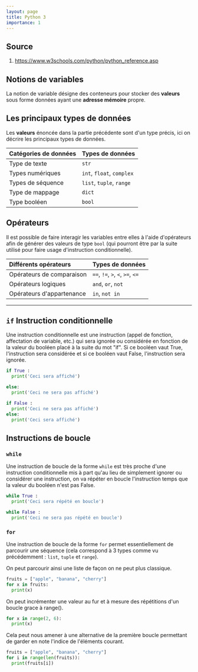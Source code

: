 ```yaml
---
layout: page
title: Python 3
importance: 1
---
```


## Source
1. <https://www.w3schools.com/python/python_reference.asp>

## Notions de variables
La notion de variable désigne des conteneurs pour stocker des **valeurs** sous forme données ayant une **adresse mémoire** propre.

## Les principaux types de données
Les **valeurs** énoncée dans la partie précédente sont d'un type précis, ici on décrire les principaux types de données.

| Catégories de données  | Types de données
| :--------------------- | :------------------------ |
| Type de texte          | `str`                     |
| Types numériques       | `int`, `float`, `complex` |
| Types de séquence      | `list`, `tuple`, `range`  |
| Type de mappage        | `dict`                    |
| Type booléen           | `bool`                    |

## Opérateurs
Il est possible de faire interagir les variables entre elles à l'aide d'opérateurs afin de générer des valeurs de type `bool` (qui pourront être par la suite utilisé pour faire usage d'instruction conditionnelle).

| Différents opérateurs     | Types de données
| :------------------------ | :------------------------------- |
| Opérateurs de comparaison | `==`, `!=`, `>`, `<`, `>=`, `<=` |
| Opérateurs logiques       | `and`, `or`, `not`               |
| Opérateurs d'appartenance | `in`, `not in`                   |

  -----------------------------------------------------------

## `if` Instruction conditionnelle
Une instruction conditionnelle est une instruction (appel de fonction, affectation de variable, etc.) qui sera ignorée ou considérée en fonction de la valeur du booléen placé à la suite du mot "if". Si ce booléen vaut True, l'instruction sera considérée et si ce booléen vaut False, l'instruction sera ignorée.

``` python
if True :
  print('Ceci sera affiché')

else:
  print('Ceci ne sera pas affiché')
```

``` python
if False :
  print('Ceci ne sera pas affiché')
else:
  print('Ceci sera affiché')
```

## Instructions de boucle
### `while`
Une instruction de boucle de la forme `while` est très proche d'une instruction conditionnelle mis à part qu'au lieu de simplement ignorer ou considérer une instruction, on va répéter en boucle l'instruction temps que la valeur du booléen n'est pas False.

``` python
while True :
  print('Ceci sera répété en boucle')
```

``` python
while False :
  print('Ceci ne sera pas répété en boucle')
```

### `for`
Une instruction de boucle de la forme `for` permet essentiellement de parcourir une séquence (cela correspond à 3 types comme vu précédemment : `list`, `tuple` et `range`).

On peut parcourir ainsi une liste de façon on ne peut plus classique.
``` python
fruits = ["apple", "banana", "cherry"]
for x in fruits:
  print(x)
```

On peut incrémenter une valeur au fur et à mesure des répétitions d'un boucle grace à range().
``` python
for x in range(2, 6):
  print(x)
```

Cela peut nous amener à une alternative de la première boucle permettant de garder en note l'indice de l'éléments courant.
``` python
fruits = ["apple", "banana", "cherry"]
for i in range(len(fruits)):
  print(fruits[i])
```